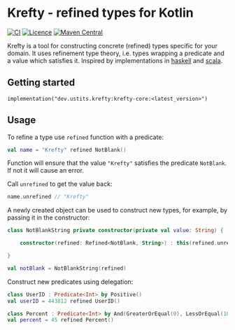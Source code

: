 # Krefty - refined types for Kotlin

[![CI](https://github.com/ustits/krefty/actions/workflows/build.yml/badge.svg)](https://github.com/ustits/krefty/actions/workflows/build.yml)
[![Licence](https://img.shields.io/github/license/ustits/krefty)](https://github.com/ustits/krefty/blob/main/LICENSE)
[![Maven Central](https://maven-badges.herokuapp.com/maven-central/dev.ustits.krefty/krefty-core/badge.svg)](https://maven-badges.herokuapp.com/maven-central/dev.ustits.krefty/krefty-core)

Krefty is a tool for constructing concrete (refined) types specific for your domain. It uses refinement type theory,
i.e. types wrapping a predicate and a value which satisfies it. Inspired by implementations
in [haskell](https://github.com/nikita-volkov/refined)
and [scala](https://github.com/fthomas/refined).

## Getting started

```
implementation("dev.ustits.krefty:krefty-core:<latest_version>")
```

## Usage

To refine a type use `refined` function with a predicate:

```kotlin
val name = "Krefty" refined NotBlank()
```

Function will ensure that the value `"Krefty"` satisfies the predicate `NotBlank`. If not it will cause an error. 

Call `unrefined` to get the value back:

```kotlin
name.unrefined // "Krefty"
```

A newly created object can be used to construct new types, for example, 
by passing it in the constructor:

```kotlin
class NotBlankString private constructor(private val value: String) {

    constructor(refined: Refined<NotBlank, String>) : this(refined.unrefined)

}

val notBlank = NotBlankString(refined)
```

Construct new predicates using delegation:

```kotlin
class UserID : Predicate<Int> by Positive()
val userID = 443812 refined UserID()

class Percent : Predicate<Int> by And(GreaterOrEqual(0), LessOrEqual(100))
val percent = 45 refined Percent()
```
